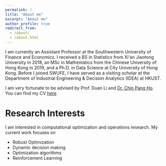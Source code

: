 ```yaml
---
permalink: /
title: "About me"
excerpt: "About me"
author_profile: true
redirect_from: 
  - /about/
  - /about.html
---
```


I am currently an Assistant Professor at the Southwestern University of Finance and Economics. I received a BS in Statistics from Xi'an Jiaotong University in 2018, an MSc in Mathematics from the Chinese University of Hong Kong in 2019, and a Ph.D. in Data Science at City University of Hong Kong. Before I joined SWUFE, I have served as a visiting scholar at the Department of Industrial Engineering & Decision Analytics (IDEA) at HKUST.

I am very fortunate to be advised by Prof. Duan Li and [Dr. Chin Pang Ho](https://sites.google.com/view/clint-chin-pang-ho/home). You can find my CV [here](../assets/CV-WangQiuhao.pdf).


Research Interests
======
I am interested in computational optimization and operations research. My current work focuses on 
- Robust Optimization
- Dynamic decision making
- Optimization algorithms
- Reinforcement Learning
